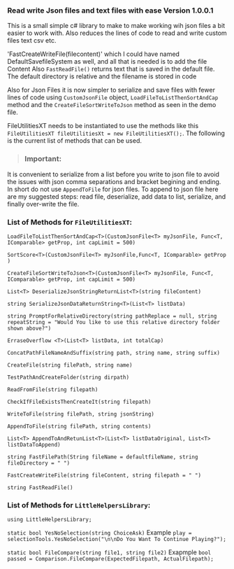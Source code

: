 ### Read write Json files and text files with ease Version 1.0.0.1

This is a small simple c# library to make to make working wih json files a  bit easier to work with. Also reduces the lines of code to read and write custom files text csv etc.


'FastCreateWriteFile(filecontent)' which I could have named DefaultSavefileSystem as well, and all that is needed is to add the file Content
Also `FastReadFile()` returns text that is saved in the default file. The default directory is relative and the filename is stored in code

Also for Json Files it is now simpler to serialize and save files with fewer lines of code using `CustomJsonFile` object,
`LoadFileToListThenSortAndCap` method and the `CreateFileSortWriteToJson` method as seen in the demo file.


FileUtilitiesXT needs to be instantiated to use the methods like this `FileUtilitiesXT fileUtilitiesXt = new FileUtilitiesXT();`. The following is the current list of methods that can be used.



>### Important:
It is convenient to serialize from a list before you write to json file to avoid the issues with
json comma separations and bracket begining and ending. In short do not use `AppendToFile` for json files.
To append to json file here are my suggested steps: read file, deserialize,
add data to list, serialize, and finally over-write the file.



### List of Methods for `FileUtilitiesXT`:

`LoadFileToListThenSortAndCap<T>(CustomJsonFile<T> myJsonFile, Func<T, IComparable> getProp, int capLimit = 500)`

`SortScore<T>(CustomJsonFile<T> myJsonFile,Func<T, IComparable> getProp )`

`CreateFileSortWriteToJson<T>(CustomJsonFile<T> myJsonFile, Func<T, IComparable> getProp, int capLimit = 500)`

`List<T> DeserializeJsonStringReturnList<T>(string fileContent)`

`string SerializeJsonDataReturnString<T>(List<T> listData)`

`string PromptForRelativeDirectory(string pathReplace = null, string repeatString = "Would You like to use this relative directory folder shown above?")`

`ErraseOverflow <T>(List<T> listData, int totalCap)`

`ConcatPathFileNameAndSuffix(string path, string name, string suffix)`

`CreateFile(string filePath, string name)`

`TestPathAndCreateFolder(string dirpath)`

`ReadFromFile(string filepath)`

`CheckIfFileExistsThenCreateIt(string filepath)`

`WriteToFile(string filePath, string jsonString)`

`AppendToFile(string filePath, string contents)`

`List<T> AppendToAndRetunList<T>(List<T> listDataOriginal, List<T> listDataToAppend)`

`string FastFilePath(String fileName = defaultfileName, string fileDirectory = " ")`

`FastCreateWriteFile(string fileContent, string filepath = " ")`

`string FastReadFile()`

### List of Methods for `LittleHelpersLibrary`:


`using LittleHelpersLibrary;`


`static bool YesNoSelection(string ChoiceAsk)`
Example
`play = selectionTools.YesNoSelection("\n\nDo You Want To Continue Playing?");`

`static bool FileCompare(string file1, string file2)`
Exapmple
`bool passed = Comparison.FileCompare(ExpectedFilepath, ActualFilepath);`

